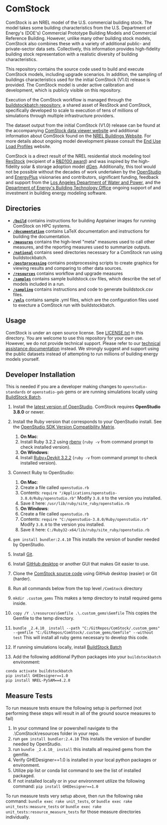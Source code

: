 # ComStock
ComStock is an NREL model of the U.S. commercial building stock. The model takes some building characteristics from the
U.S. Department of Energy's (DOE's) Commercial Prototype Building Models and Commercial Reference Building. However,
unlike many other building stock models, ComStock also combines these with a variety of additional public- and
private-sector data sets. Collectively, this information provides high-fidelity building stock representation with a
realistic diversity of building characteristics.

This repository contains the source code used to build and execute ComStock models, including upgrade scenarios. In
addition, the sampling of buildings characteristics used for the initial ComStock (V1.0) release is provided.  The ComStock model is under active calibration and development, which is publicly visible on this repository.

Execution of the ComStock workflow is managed through the [buildstockbatch repository](https://github.com/NREL/buildstockbatch), a shared asset of ResStock and ComStock,
specifically developed to scale to execution of tens of millions of simulations through multiple infrastructure
providers.

The dataset output from the initial ComStock (V1.0) release can be found at the accompanying
[ComStock data viewer website](https://comstock.nrel.gov) and additional information about ComStock found on the
[NREL Buildings Website](https://www.nrel.gov/buildings/comstock.html). For more details about ongoing model development
please consult the [End Use Load Profiles](https://www.nrel.gov/buildings/end-use-load-profiles.html) website.

ComStock is a direct result of the NREL residential stock modeling tool
[ResStock](https://www.nrel.gov/buildings/resstock.html) (recipient of a
[R&D100 award](https://www.rdworldonline.com/rd100/resstock-a-21st-century-tool-for-energy-efficiency-modeling-with-unparalleled-granularity/))
and was inspired by the high-fidelity solar & storage adoption model [dGen](https://www.nrel.gov/analysis/dgen/).
Additionally, this tool would not be possible without the decades of work undertaken by the
[OpenStudio](https://www.openstudio.net/) and [EnergyPlus](https://energyplus.net/) visionaries and contributors,
significant funding, feedback and support from the [Los Angeles Department of Water and Power](https://www.ladwp.com/),
and the [Department of Energy's Building Technology Office](https://www.energy.gov/eere/buildings/building-technologies-office)
ongoing support of and investment in building energy modeling software.

## Directories
- [**`/build`**](https://github.com/NREL/ComStock/tree/main/build) contains instructions for building Apptainer images for running ComStock on HPC systems.
- [**`/documentation`**](https://github.com/NREL/ComStock/tree/main/documentation) contains LaTeX documentation and instructions for building the documentation.
- [**`/measures`**](https://github.com/NREL/ComStock/tree/main/measures) contains the high-level "meta" measures used to call other measures, and the reporting measures used to summarize outputs.
- [**`/national`**](https://github.com/NREL/ComStock/tree/main/national) contains seed directories necessary for a ComStock run using buildstockbatch.
- [**`/postprocessing`**](https://github.com/NREL/ComStock/tree/main/postprocessing) contains postprocessing scripts to create graphics for viewing results and comparing to other data sources.
- [**`/resources`**](https://github.com/NREL/ComStock/tree/main/resources) contains workflow and upgrade measures
- [**`/samples`**](https://github.com/NREL/ComStock/tree/main/samples) contains sample buildstock.csv files, which describe the set of models included in a run.
- [**`/sampling`**](https://github.com/NREL/ComStock/tree/main/sampling) contains instructions and code to generate buildstock.csv files.
- [**`/ymls`**](https://github.com/NREL/ComStock/tree/main/ymls) contains sample .yml files, which are the configuration files used to execture a ComStock run with buildstockbatch.

## Usage
ComStock is under an open source license. See [LICENSE.txt](https://github.com/NREL/ComStock/blob/develop/LICENSE.txt) in this directory.
You are welcome to use this repository for your own use. However, we do not provide technical support. Please refer to our [technical assistance documentation](https://nrel.github.io/ComStock.github.io/docs/resources/resources.html) instead. We strongly suggest and support using the public datasets instead of attempting to run millions of building energy models yourself.

## Developer Installation
This is needed if you are a developer making changes to `openstudio-standards` or `openstudio-geb` gems or are running simulations locally using [BuildStock Batch](https://buildstockbatch.readthedocs.io/en/stable/).

1. Install the [latest version of OpenStudio](https://github.com/NREL/OpenStudio/releases). ComStock requires **OpenStudio 3.8.0** or newer.
2. Install the Ruby version that corresponds to your OpenStudio install. See the [OpenStudio SDK Version Compatibility Matrix](https://github.com/NREL/OpenStudio/wiki/OpenStudio-SDK-Version-Compatibility-Matrix).
      1. **On Mac**:
      2. Install Ruby 3.2.2 using [rbenv](http://octopress.org/docs/setup/rbenv/) (`ruby -v` from command prompt to check installed version).
      3. **On Windows**:
      4. Install [Ruby+Devkit 3.2.2](https://rubyinstaller.org/downloads/archives) (`ruby -v` from command prompt to check installed version).

3. Connect Ruby to OpenStudio:
	1. **On Mac**:
	2. Create a file called `openstudio.rb`
	3. Contents: `require "/Applications/openstudio-3.8.0/Ruby/openstudio.rb"` Modify `3.8.0` to the version you installed.
	4. Save it here: `/usr/lib/ruby/site_ruby/openstudio.rb`
	5. **On Windows**:
	6. Create a file called `openstudio.rb`
	7. Contents: `require "C:/openstudio-3.8.0/Ruby/openstudio.rb"`  Modify `3.8.0` to the version you installed.
	8. Save it here: `C:/Ruby32-x64/lib/ruby/site_ruby/openstudio.rb`

4. `gem install bundler:2.4.10` This installs the version of bundler needed by OpenStudio.
5. Install [Git](https://git-scm.com/).
6. Install [GitHub desktop](https://desktop.github.com/) or another GUI that makes Git easier to use.
7. Clone the [ComStock source code](https://github.com/NREL/ComStock.git) using GitHub desktop (easier) or Git (harder).
8. Run all commands below from the top level `/ComStock` directory
9. `mkdir .custom_gems` This makes a temp directory to install required gems inside.
10. `copy /Y .\resources\Gemfile .\.custom_gems\Gemfile` This copies the Gemfile to the temp directory.
11. `bundle _2.4.10_ install --path "C:/GitRepos/ComStock/.custom_gems" --gemfile "C:/GitRepos/ComStock/.custom_gems/Gemfile" --without test` This will install all ruby gems necessary to develop this code.
12. If running simulations locally, install [BuildStock Batch](https://buildstockbatch.readthedocs.io/en/stable/installation.html#local)
13. Add the following additional Python packages into your `buildstockbatch` environment:
```bash
conda activate buildstockbatch
pip install GHEDesigner==1.0
pip install NREL-PySAM==4.2.0
```
## Measure Tests
To run measure tests ensure the following setup is performed (not performing these steps will result in all of the ground source measures to fail)
1. In your command line or powershell navigate to the .\ComStock\resources folder in your repo.
2. run `gem install bundler:2.4.10` This installs the version of bundler needed by OpenStudio.
3. run `bundle _2.4.10_ install` this installs all required gems from the gemfile.
4. Verify GHEDesigner==1.0 is installed in your local python packages or environment.
5. Utilize pip list or conda list command to see the list of installed packaged.
6. If not installed locally or in your environment utilize the following command:
`pip install GHEDesigner==1.0`

To run measure tests very setup above, then run the following rake command:
`bundle exec rake unit_tests`, or `bundle exec rake unit_tests:measure_tests` or `bundle exec rake unit_tests:resource_measure_tests` for those measure directories individually.
